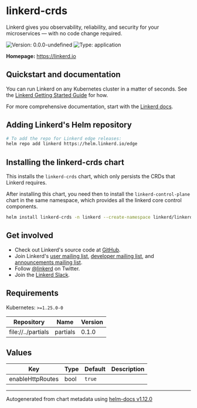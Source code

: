 # linkerd-crds

Linkerd gives you observability, reliability, and security
for your microservices — with no code change required.

![Version: 0.0.0-undefined](https://img.shields.io/badge/Version-0.0.0--undefined-informational?style=flat-square)
![Type: application](https://img.shields.io/badge/Type-application-informational?style=flat-square)

**Homepage:** <https://linkerd.io>

## Quickstart and documentation

You can run Linkerd on any Kubernetes cluster in a matter of seconds. See the
[Linkerd Getting Started Guide][getting-started] for how.

For more comprehensive documentation, start with the [Linkerd
docs][linkerd-docs].

## Adding Linkerd's Helm repository

```bash
# To add the repo for Linkerd edge releases:
helm repo add linkerd https://helm.linkerd.io/edge
```

## Installing the linkerd-crds chart

This installs the `linkerd-crds` chart, which only persists the CRDs that
Linkerd requires.

After installing this chart, you need then to install the
`linkerd-control-plane` chart in the same namespace, which provides all the
linkerd core control components.

```bash
helm install linkerd-crds -n linkerd --create-namespace linkerd/linkerd-crds
```

## Get involved

* Check out Linkerd's source code at [GitHub][linkerd2].
* Join Linkerd's [user mailing list][linkerd-users], [developer mailing
  list][linkerd-dev], and [announcements mailing list][linkerd-announce].
* Follow [@linkerd][twitter] on Twitter.
* Join the [Linkerd Slack][slack].

[getting-started]: https://linkerd.io/2/getting-started/
[linkerd2]: https://github.com/linkerd/linkerd2
[linkerd-announce]: https://lists.cncf.io/g/cncf-linkerd-announce
[linkerd-dev]: https://lists.cncf.io/g/cncf-linkerd-dev
[linkerd-docs]: https://linkerd.io/2/overview/
[linkerd-users]: https://lists.cncf.io/g/cncf-linkerd-users
[slack]: http://slack.linkerd.io
[twitter]: https://twitter.com/linkerd

## Requirements

Kubernetes: `>=1.25.0-0`

| Repository | Name | Version |
|------------|------|---------|
| file://../partials | partials | 0.1.0 |

## Values

| Key | Type | Default | Description |
|-----|------|---------|-------------|
| enableHttpRoutes | bool | `true` |  |

----------------------------------------------
Autogenerated from chart metadata using [helm-docs v1.12.0](https://github.com/norwoodj/helm-docs/releases/v1.12.0)
